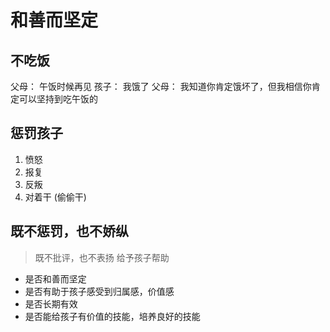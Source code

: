 # 和善而坚定

## 不吃饭

父母： 午饭时候再见
孩子： 我饿了
父母： 我知道你肯定饿坏了，但我相信你肯定可以坚持到吃午饭的

## 惩罚孩子

1. 愤怒
2. 报复
3. 反叛
4. 对着干   (偷偷干)

## 既不惩罚，也不娇纵

> 既不批评，也不表扬
> 给予孩子帮助

- 是否和善而坚定
- 是否有助于孩子感受到归属感，价值感
- 是否长期有效
- 是否能给孩子有价值的技能，培养良好的技能

 ##
